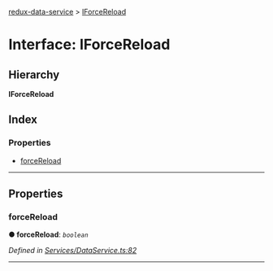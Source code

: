 [redux-data-service](../README.md) > [IForceReload](../interfaces/iforcereload.md)

# Interface: IForceReload

## Hierarchy

**IForceReload**

## Index

### Properties

* [forceReload](iforcereload.md#forcereload)

---

## Properties

<a id="forcereload"></a>

###  forceReload

**● forceReload**: *`boolean`*

*Defined in [Services/DataService.ts:82](https://github.com/Rediker-Software/redux-data-service/blob/9764f28/src/Services/DataService.ts#L82)*

___

